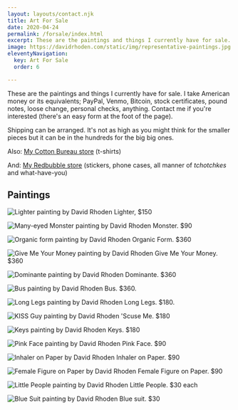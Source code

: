 ```yaml
---
layout: layouts/contact.njk
title: Art For Sale
date: 2020-04-24
permalink: /forsale/index.html
excerpt: These are the paintings and things I currently have for sale.
image: https://davidrhoden.com/static/img/representative-paintings.jpg
eleventyNavigation:
  key: Art For Sale
  order: 6

---
```


These are the paintings and things I currently have for sale. I take American money or its equivalents; PayPal, Venmo, Bitcoin, stock certificates, pound notes, loose change, personal checks, anything. Contact me if you're interested (there's an easy form at the foot of the page).

Shipping can be arranged. It's not as high as you might think for the smaller pieces but it can be in the hundreds for the big big ones.

Also: [My Cotton Bureau store](https://cottonbureau.com/people/david-rhoden) (t-shirts)

And: [My Redbubble store](https://www.redbubble.com/people/davidrhoden/shop) (stickers, phone cases, all manner of _tchotchkes_ and what-have-you)

## Paintings

![Lighter painting by David Rhoden](/static/img/paintings/lighter-jul-19-2020.jpg?nf_resize=fit&w=640)
Lighter, $150

![Many-eyed Monster painting by David Rhoden](/static/img/paintings/many-eyes-dec-13-2020.jpg?nf_resize=fit&w=640)
Monster. $90

![Organic form painting by David Rhoden](/static/img/paintings/organicform5-chromeyellow-sq.jpg?nf_resize=fit&w=640)
Organic Form. $360
 
![Give Me Your Money painting by David Rhoden](/static/img/paintings/Give-Me-Your-Money.jpg?nf_resize=fit&w=640)
Give Me Your Money. $360

![Dominante painting by David Rhoden](/static/img/paintings/dominanteatbywaterb.jpg?nf_resize=fit&w=640)
Dominante. $360

![Bus painting by David Rhoden](/static/img/paintings/bus-painting-20190924.jpg?nf_resize=fit&w=640)
Bus. $360.

![Long Legs painting by David Rhoden](/static/img/paintings/long-legs-20200101.jpg?nf_resize=fit&w=640)
Long Legs. $180.

![KISS Guy painting by David Rhoden](/static/img/paintings/kissguy.jpg?nf_resize=fit&w=640)
'Scuse Me. $180

![Keys painting by David Rhoden](/static/img/paintings/keys1200.jpg?nf_resize=fit&w=640)
Keys. $180

![Pink Face painting by David Rhoden](/static/img/paintings/pink-face.jpg)
Pink Face. $90

![Inhaler on Paper by David Rhoden](/static/img/paintings/inhaler-on-paper.jpg)
Inhaler on Paper. $90

![Female Figure on Paper by David Rhoden](/static/img/paintings/female-figure-on-paper.jpg)
Female Figure on Paper. $90

![Little People painting by David Rhoden](/static/img/paintings/little-people.jpg?nf_resize=fit&w=640)
Little People. $30 each

![Blue Suit painting by David Rhoden](/static/img/paintings/smallbluesuit2.jpg)
Blue suit. $30
